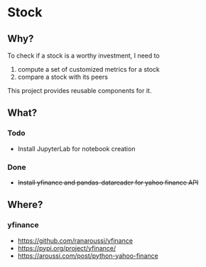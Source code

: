 # Stock

## Why?
To check if a stock is a worthy investment, I need to 
1. compute a set of customized metrics for a stock
1. compare a stock with its peers

This project provides reusable components for it.

## What?
### Todo
* Install JupyterLab for notebook creation

### Done
* ~~Install yfinance and pandas-datareader for yahoo finance API~~

## Where?
### yfinance
* https://github.com/ranaroussi/yfinance
* https://pypi.org/project/yfinance/
* https://aroussi.com/post/python-yahoo-finance
